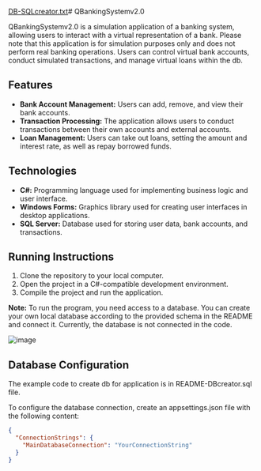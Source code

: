 [DB-SQLcreator.txt](https://github.com/CodeCraftKJ/QBankingSystemv2.0/files/15339000/DB-SQLcreator.txt)# QBankingSystemv2.0

QBankingSystemv2.0 is a simulation application of a banking system, allowing users to interact with a virtual representation of a bank.
Please note that this application is for simulation purposes only and does not perform real banking operations. 
Users can control virtual bank accounts, conduct simulated transactions, and manage virtual loans within the db.

## Features

- **Bank Account Management:** Users can add, remove, and view their bank accounts.
- **Transaction Processing:** The application allows users to conduct transactions between their own accounts and external accounts.
- **Loan Management:** Users can take out loans, setting the amount and interest rate, as well as repay borrowed funds.

## Technologies

- **C#:** Programming language used for implementing business logic and user interface.
- **Windows Forms:** Graphics library used for creating user interfaces in desktop applications.
- **SQL Server:** Database used for storing user data, bank accounts, and transactions.

## Running Instructions

1. Clone the repository to your local computer.
2. Open the project in a C#-compatible development environment.
3. Compile the project and run the application.

**Note:** To run the program, you need access to a database. You can create your own local database according to the provided schema in the README and connect it. Currently, the database is not connected in the code.

![image](https://github.com/CodeCraftKJ/QBankingSystemv2.0/assets/137210777/0c6dce98-bb8c-46e3-b225-6fe07b911597)


## Database Configuration

The example code to create db for application is in README-DBcreator.sql file.

To configure the database connection, create an appsettings.json file with the following content:

```json
{
  "ConnectionStrings": {
    "MainDatabaseConnection": "YourConnectionString"
  }
}
